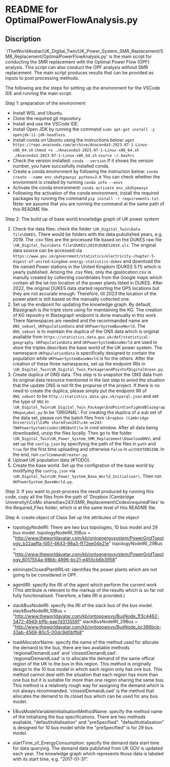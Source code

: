 # README for OptimalPowerFlowAnalysis.py
## Discription
'/TheWorldAvatar/UK_Digital_Twin/UK_Power_System_SMR_Replacement/SMR_Replacement/OptimalPowerFlowAnalysis.py' is the main script for conducting the SMR replacement with the Optimal Power Flow (OPF) analysis. This script can also conduct the OPF analysis without SMR replacement. The main script produces results that can be provided as inputs to post processing methods.

The following are the steps for setting up the environment for the VSCode IDE and running the main script.

Step 1: preparation of the environment 
- Install WSL and Ubuntu.
- Clone the required git repository.
- Install and use the VSCode IDE.
- Install Open JDK by running the command `sudo apt-get install -y openjdk-11-jdk-headless`.
- Install conda on Ubuntu using the instructions below:
   `wget https://repo.anaconda.com/archive/Anaconda3-2023.07-1-Linux-x86_64.sh`
   `chmod +x ./Anaconda3-2023.07-1-Linux-x86_64.sh`
   `./Anaconda3-2023.07-1-Linux-x86_64.sh`
   `source ~/.bashrc`
- Check the version installed:
   `conda --version`
   If it shows the version number, you have succssfully installed conda.
- Create a conda environment by following the instruction below:
   `conda create --name env_ukdtpowsys python=3.8`
   You can check whether the envionment is created by running `conda info --envs`
- Activate the conda environment:
   `conda activate env_ukdtpowsys`
- Following the activation of the conda environment, install the required packages by running the command `pip install -r requirements.txt`. Note: we assume that you are running the command at the same path of this README file.

Step 2: The build up of base world knowledge graph of UK power system 
1. Check the data files: check the folder `\UK_Digital_Twin\Data file\DUKES`. There would be folders with the data pubulished years, e.g. 2019. The .csv files are the processed file based on the DUKES raw file `\UK_Digital_Twin\Data file\DUKES\2019\DUKES2019.xls`. The original data source can be accessed via `https://www.gov.uk/government/statistics/electricity-chapter-5-digest-of-united-kingdom-energy-statistics-dukes` and download the file named Power stations in the United Kingdom (DUKES 5.11) which is yearly published. Among the .csv files, only the gpslocation.csv is manully created by collecting coordinates from the Google maps which contain all the lat-lon location of the power plants listed in DUKES. After 2022, the original DUKES data started reporting the GPS locations but they are not accurate enough. Therefore, till 2023 the location of the power plant is still based on the manually collected one.
2. Set up the endpoint for updating the knowledge graph. By default, Blazegraph is the triple store using for maintaining the KG. The creation of KG repositry in Blazegraph endpoint is done manually in this work. There Namespaces are needed and the recommanded name are `ONS_sebset`, `UKPopulationData` and `UKPowerSystemBaseWorld`. The `ONS_sebset` is to maintain the duplica of the ONS data which is original available from `https://statistics.data.gov.uk/def/statistical-geography`. `UKPopulationData` and `UKPowerSystemBaseWorld` are used to store the triples describes the base world of the UK power system. The namespace `UKPopulationData` is specifically designed to contain the population while `UKPowerSystemBaseWorld` is for the others. After the creation of these three namespaces, set up the endpoint IRIs in `\UK_Digital_Twin\UK_Digital_Twin_Package\endPointofDigitalOcean.py`.
3. Create duplica of ONS data. This step is to snapshot the ONS data from its original data resource mentioned in the last step to aviod the situation that the update ONS is not fit the propurse of the project. If there is no need to create the duplica, please simply put the endpoint IRI of `ONS_sebset` to be `http://statistics.data.gov.uk/sparql.json` and set the type of `ONS` in `\UK_Digital_Twin\UK_Digital_Twin_Package\EndPointConfigAndBlazegraphRepoLabel.py` to be 'ORIGINAL'. For creating the duplica of a sub set of the data set, please run the batch files from `\Dropbox (Cambridge University)\CoMo shared\wx243\c4e-wx243-TWAPowerSystem\Codes\ONSBatFile` in cmd window. After all data being downloaded, unzip the files locally. Then go to the folder `\UK_Digital_Twin\UK_Power_System_SMR_Replacement\DownloadONS\` and set up the `config.json` by specifying the path of the files in `path` and `True` for the first time uploading and otherwise `False` in `withEXTENSION`. In the end, run `curlCommandCreator.py`.
4. Upload UK population data (#TODO).
5. Create the base world. Set up the configration of the base world by modifying the `config.json` via `\UK_Digital_Twin\UK_Power_System_Base_World_Initialiser\`. Then run `UKPowerSystem_BaseWorld.py`.

Step 3: If you want to post-process the result produced by running this code, copy all the files from the path of 'Dropbox (Cambridge University)\CoMo shared\wx243\SMR_Replacement\Codes\requiredFiles' to the Required_Files folder, which is at the same level of this README file.

Step 4: create object of Class 
Set up the attributes of the object
- topologyNodeIRI: There are two bus topologies, 10 bus model and 29 bus model. 
	topologyNodeIRI_10Bus = "http://www.theworldavatar.com/kb/ontoenergysystem/PowerGridTopology_b22aaffa-fd51-4643-98a3-ff72ee04e21e" 
    topologyNodeIRI_29Bus = "http://www.theworldavatar.com/kb/ontoenergysystem/PowerGridTopology_6017554a-98bb-4896-bc21-e455cb6b3958" 

- eliminateClosedPlantIRIList: identifies the power plants which are not going to be considered in OPF.

- agentIRI: specify the IRI of the agent which perform the current work (This attribute is relevant to the markup of the results which is so far not fully functionalised. Therefore, a fake IRI is provided.)  

- slackBusNodeIRI: specify the IRI of the slack bus of the bus model.
	slackBusNodeIRI_10Bus = "http://www.theworldavatar.com/kb/ontopowsys/BusNode_1f3c4462-3472-4949-bffb-eae7d3135591" 
   slackBusNodeIRI_29Bus = "http://www.theworldavatar.com/kb/ontopowsys/BusNode_bc386bcb-33ab-4569-80c5-00dc9d0bffb8"

- loadAllocatorName: specify the name of the method used for allocate the demand to the bus, there are two avaliable methods 'regionalDemandLoad' and 'closestDemandLoad'.
	'regionalDemandLoad' is to allocate the demand of the same offical region of the UK to the bus in this region. This method is originally design to the 10 bus model in which each region only has one bus. This method cannot deal with the situation that each region has more than one bus but it is suitable for more than one region sharing the same bus. This method is a relatively rough way for assigning the demand which is not always recommanded.
	'closestDemandLoad' is the method that allocates the demand to its closet bus which can be used for any bus model.

- EBusModelVariableInitialisationMethodName: specify the method name of the initialising the bus specifications. There are two methods avaliable, "defaultInitialisation" and "preSpecified".
	"defaultInitialisation" is designed for 10 bus model while the "preSpecified" is for 29 bus model.

- startTime_of_EnergyConsumption: specify the demand data start time for data querying. The demand data published from UK GOV is updated each year. The knowledge graph which represents those data is labeled with its start time, e.g. "2017-01-31".
